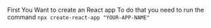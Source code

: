 First You Want to create an React app
To do that you need to run the command `npx create-react-app "YOUR-APP-NAME"`
